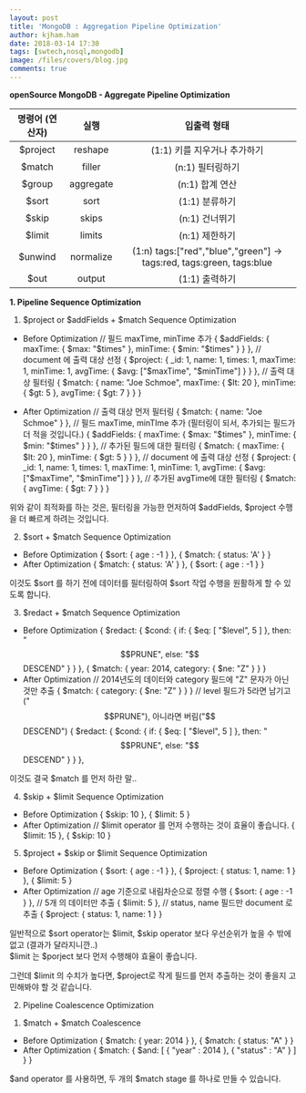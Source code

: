 ```yaml
---
layout: post
title: 'MongoDB : Aggregation Pipeline Optimization'
author: kjham.ham
date: 2018-03-14 17:30
tags: [swtech,nosql,mongodb]
image: /files/covers/blog.jpg
comments: true
---
```


**openSource MongoDB - Aggregate Pipeline Optimization**

| 명령어 (연산자) | 실행 | 입출력 형태 |
|:-------:|:-------:|:------:|
| $project | reshape | (1:1) 키를 지우거나 추가하기 |
| $match | filler | (n:1) 필터링하기 |
| $group | aggregate | (n:1) 합계 연산 |
| $sort | sort | (1:1) 분류하기 |
| $skip | skips | (n:1) 건너뛰기 |
| $limit | limits | (n:1) 제한하기 |
| $unwind | normalize | (1:n) tags:["red","blue","green"] -> tags:red, tags:green, tags:blue |
| $out | output | (1:1) 출력하기 |

**1. Pipeline Sequence Optimization**

1) $project or $addFields + $match Sequence Optimization

- Before Optimization
// 필드 maxTime, minTime 추가
{ $addFields: {
    maxTime: { $max: "$times" },
    minTime: { $min: "$times" }
} },
// document 에 출력 대상 선정
{ $project: {
    _id: 1, name: 1, times: 1, maxTime: 1, minTime: 1,
    avgTime: { $avg: ["$maxTime", "$minTime"] }
} },
// 출력 대상 필터링
{ $match: {
    name: "Joe Schmoe",
    maxTime: { $lt: 20 },
    minTime: { $gt: 5 },
    avgTime: { $gt: 7 }
} }

- After Optimization
// 출력 대상 먼저 필터링
{ $match: { name: "Joe Schmoe" } },
// 필드 maxTime, minTIme 추가 (필터링이 되서, 추가되는 필드가 더 적을 것입니다.)
{ $addFields: {
    maxTime: { $max: "$times" },
    minTime: { $min: "$times" }
} },
// 추가된 필드에 대한 필터링
{ $match: { maxTime: { $lt: 20 }, minTime: { $gt: 5 } } },
// document 에 출력 대상 선정
{ $project: {
    _id: 1, name: 1, times: 1, maxTime: 1, minTime: 1,
    avgTime: { $avg: ["$maxTime", "$minTime"] }
} },
// 추가된 avgTime에 대한 필터링
{ $match: { avgTime: { $gt: 7 } } }

위와 같이 최적화를 하는 것은, 필터링을 가능한 먼저하여 $addFields, $project 수행을 더 빠르게 하려는 것입니다.

2) $sort + $match Sequence Optimization  
- Before Optimization
{ $sort: { age : -1 } },
{ $match: { status: 'A' } }
- After Optimization
{ $match: { status: 'A' } },
{ $sort: { age : -1 } }

이것도 $sort 를 하기 전에 데이터를 필터링하여 $sort 작업 수행을 원활하게 할 수 있도록 합니다.

3) $redact + $match Sequence Optimization
- Before Optimization
{ $redact: { $cond: { if: { $eq: [ "$level", 5 ] }, then: "$$PRUNE", else: "$$DESCEND" } } },
{ $match: { year: 2014, category: { $ne: "Z" } } }
- After Optimization
// 2014년도의 데이터와 category 필드에 "Z" 문자가 아닌 것만 추출
{ $match: { category: { $ne: "Z" } } }
// level 필드가 5라면 남기고("$$PRUNE"), 아니라면 버림("$$DESCEND")
{ $redact: { $cond: { if: { $eq: [ "$level", 5 ] }, then: "$$PRUNE", else: "$$DESCEND" } } },

이것도 결국 $match 를 먼저 하란 말..

4) $skip + $limit Sequence Optimization
- Before Optimization
{ $skip: 10 },
{ $limit: 5 }
- After Optimization
// $limit operator 를 먼저 수행하는 것이 효율이 좋습니다.
{ $limit: 15 },
{ $skip: 10 }

5) $project + $skip or $limit Sequence Optimization
- Before Optimization
{ $sort: { age : -1 } },
{ $project: { status: 1, name: 1 } },
{ $limit: 5 }
- After Optimization
// age 기준으로 내림차순으로 정렬 수행
{ $sort: { age : -1 } },
// 5개 의 데이터만 추출
{ $limit: 5 },
// status, name 필드만 document 로 추출
{ $project: { status: 1, name: 1 } }

일반적으로 $sort operator는 $limit, $skip operator 보다 우선순위가 높을 수 밖에 없고 (결과가 달라지니깐..)  
$limit 는 $porject 보다 먼저 수행해야 효율이 좋습니다.

그런데 $limit 의 수치가 높다면, $project로 작게 필드를 먼저 추출하는 것이 좋을지 고민해봐야 할 것 같습니다.

2. Pipeline Coalescence Optimization

1) $match + $match Coalescence
- Before Optimization
{ $match: { year: 2014 } },
{ $match: { status: "A" } }
- After Optimization
{ $match: { $and: [ { "year" : 2014 }, { "status" : "A" } ] } }

$and operator 를 사용하면, 두 개의 $match stage 를 하나로 만들 수 있습니다.